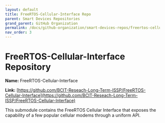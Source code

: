 ```yaml
---
layout: default
title: FreeRTOS-Cellular-Interface Repo
parent: Smart Devices Repositories
grand_parent: GitHub Organization
permalink: /docs/github-organization/smart-devices-repos/freertos-cellular-interface-repo/
nav_order: 3
---
```


# FreeRTOS-Cellular-Interface Repository

**Name:** FreeRTOS-Cellular-Interface

**Link:** [https://github.com/BCIT-Reseach-Long-Term-ISSP/FreeRTOS-Cellular-Interface](https://github.com/BCIT-Reseach-Long-Term-ISSP/FreeRTOS-Cellular-Interface)

This submodule contains the FreeRTOS Cellular Interface that exposes the capability of a few popular cellular modems through a uniform API.
